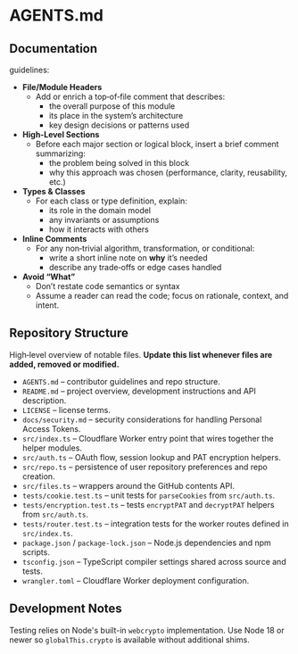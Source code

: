 # AGENTS.md

## Documentation
guidelines:
  - **File/Module Headers**  
    - Add or enrich a top‑of‑file comment that describes:
      - the overall purpose of this module  
      - its place in the system’s architecture  
      - key design decisions or patterns used
  - **High‑Level Sections**  
    - Before each major section or logical block, insert a brief comment summarizing:
      - the problem being solved in this block  
      - why this approach was chosen (performance, clarity, reusability, etc.)
  - **Types & Classes**  
    - For each class or type definition, explain:
      - its role in the domain model  
      - any invariants or assumptions  
      - how it interacts with others
  - **Inline Comments**
    - For any non‑trivial algorithm, transformation, or conditional:
      - write a short inline note on **why** it’s needed
      - describe any trade‑offs or edge cases handled
  - **Avoid “What”**
    - Don’t restate code semantics or syntax
    - Assume a reader can read the code; focus on rationale, context, and intent.

## Repository Structure

High‑level overview of notable files. **Update this list whenever files are added, removed or modified.**

- `AGENTS.md` – contributor guidelines and repo structure.
- `README.md` – project overview, development instructions and API description.
- `LICENSE` – license terms.
- `docs/security.md` – security considerations for handling Personal Access Tokens.
- `src/index.ts` – Cloudflare Worker entry point that wires together the helper modules.
- `src/auth.ts` – OAuth flow, session lookup and PAT encryption helpers.
- `src/repo.ts` – persistence of user repository preferences and repo creation.
- `src/files.ts` – wrappers around the GitHub contents API.
- `tests/cookie.test.ts` – unit tests for `parseCookies` from `src/auth.ts`.
- `tests/encryption.test.ts` – tests `encryptPAT` and `decryptPAT` helpers from `src/auth.ts`.
- `tests/router.test.ts` – integration tests for the worker routes defined in `src/index.ts`.
- `package.json` / `package-lock.json` – Node.js dependencies and npm scripts.
- `tsconfig.json` – TypeScript compiler settings shared across source and tests.
- `wrangler.toml` – Cloudflare Worker deployment configuration.

## Development Notes

Testing relies on Node's built-in `webcrypto` implementation. Use Node 18 or
newer so `globalThis.crypto` is available without additional shims.
